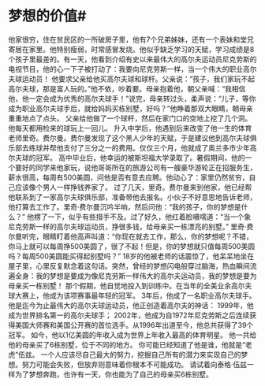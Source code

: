 # 梦想的价值#
他家很穷，住在贫民区的一所破房子里，他有7个兄弟姊妹，还有一个表妹和堂兄寄居在家里。他特别瘦弱，时常感冒发烧。他似乎缺乏学习的天赋，学习成绩是8个孩子里最差的。有一天，他看到介绍有史以来最伟大的高尔夫运动员尼克劳斯的电视节目，他的心一下子被打动了：我要向尼克劳斯一样，当一个伟大的职业高尔夫球运动员！
他要求父亲给他买高尔夫球和球杆。父亲说：“孩子，我们家玩不起高尔夫球，那是富人玩的。”他不依，吵着要。母亲抱着他，朝父亲喊：“我相信他，他一定会成为优秀的高尔夫球手！”说完，母亲转过头，柔声说：“儿子，等你成为职业高尔夫球手后，就给妈妈买栋别墅，好吗？”他睁着那双大眼睛，朝母亲重重地点了点头。
父亲给他做了一个球杆，然后在家门口的空地上挖了几个洞。他每天都用检来的球玩上一回儿。
升入中学后，他遇到后来改变了他一生的体育老师里奇。费尔曼。费尔曼发现了这个黑人少年的天赋，于是建议他到高尔夫球俱乐部去练球并帮他支付了三分之一的费用。仅仅三个月，他就成了奥兰多市少年高尔夫球的冠军。
高中毕业后，他幸运的被斯坦福大学录取了。暑假期间，他的一个要好的同学来他家玩，说他哥哥所在的旅游公司有一艘豪华游轮正在招服务生，薪水很高，每周有500美圆，问他是否有意去应聘。他动心了：家里仍然贫穷，自己应该像个男人一样挣钱养家了。
过了几天，里奇。费尔曼来到他家，他已经帮他联系到了一家高尔夫球俱乐部，准备带他去报名。小伙子不好意思地告诉老师，他打算去工作了。里奇·费尔曼沉吟半响，然后问他：“我的孩子，你的梦想是什么？”
他楞了一下，似乎有些措手不及。过了好久，他红着脸嗫嚅道：“当一个象尼克劳斯一样的高尔夫球运动员，挣很多钱，给母亲买一栋漂亮的别墅。”
里奇·费尔曼听完，眼睛盯着他高声叫道：“你现在就去工作，那么，你的梦想呢？不错，你马上就可以每周挣500美圆了，很了不起！但是，你的梦想就只值每周500美圆吗？每周500美圆能买得起别墅吗？”
18岁的他被老师的话震惊了，他呆呆地坐在屋子里，心里反复默念着这句话。突然，曾经的梦想闪电般穿过脑海，热血瞬间流遍全身：我的梦想是要成为像尼克劳斯一样伟大的高尔夫运动员，我的梦想是要为母亲买一栋别墅！
那个假期，他自觉地投入到训练中。在当年的全美业余高尔夫球大赛上，他成为该项赛事最年轻的冠军。
3年后，他成了一名职业高尔夫球手。
他是迄今为止最伟大的高尔夫球运动员，他正创造着高尔夫的神话： 1999年，他成为世界排名第一的高尔夫球手； 2002年，他成为自1972年尼克劳斯之后连续获得美国大师赛和美国公开赛的首位选手。从1996年出道至今，他总共获得了39个冠军。
如今，他以1亿美圆的年收入成为世界上年收入最高的体育明星。
他一共给他的母亲买了6栋别墅，位于不同的地方。
你可能已经知道了他是谁，他就是“老虎”伍兹。
一个人应该尽自己最大的努力，挖掘自己所有的潜力来实现自己的梦想。努力可能会失败，但放弃则意味着你根本不可能成功。
请试着向泰格·伍兹一样为了梦想奔跑，也许有一天，你也能为了自己的母亲买6栋别墅。
  
